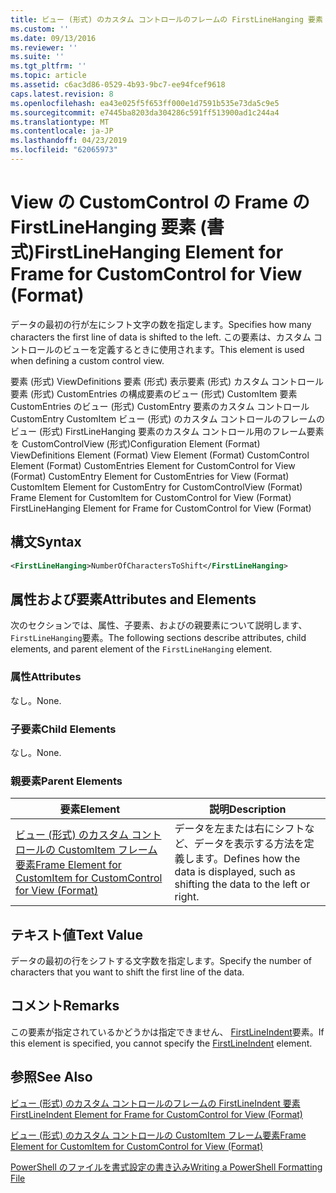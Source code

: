 ```yaml
---
title: ビュー (形式) のカスタム コントロールのフレームの FirstLineHanging 要素 |Microsoft Docs
ms.custom: ''
ms.date: 09/13/2016
ms.reviewer: ''
ms.suite: ''
ms.tgt_pltfrm: ''
ms.topic: article
ms.assetid: c6ac3d86-0529-4b93-9bc7-ee94fcef9618
caps.latest.revision: 8
ms.openlocfilehash: ea43e025f5f653ff000e1d7591b535e73da5c9e5
ms.sourcegitcommit: e7445ba8203da304286c591ff513900ad1c244a4
ms.translationtype: MT
ms.contentlocale: ja-JP
ms.lasthandoff: 04/23/2019
ms.locfileid: "62065973"
---
```

# <a name="firstlinehanging-element-for-frame-for-customcontrol-for-view-format"></a><span data-ttu-id="225c9-102">View の CustomControl の Frame の FirstLineHanging 要素 (書式)</span><span class="sxs-lookup"><span data-stu-id="225c9-102">FirstLineHanging Element for Frame for CustomControl for View (Format)</span></span>

<span data-ttu-id="225c9-103">データの最初の行が左にシフト文字の数を指定します。</span><span class="sxs-lookup"><span data-stu-id="225c9-103">Specifies how many characters the first line of data is shifted to the left.</span></span> <span data-ttu-id="225c9-104">この要素は、カスタム コントロールのビューを定義するときに使用されます。</span><span class="sxs-lookup"><span data-stu-id="225c9-104">This element is used when defining a custom control view.</span></span>

<span data-ttu-id="225c9-105">要素 (形式) ViewDefinitions 要素 (形式) 表示要素 (形式) カスタム コントロール要素 (形式) CustomEntries の構成要素のビュー (形式) CustomItem 要素 CustomEntries のビュー (形式) CustomEntry 要素のカスタム コントロールCustomEntry CustomItem ビュー (形式) のカスタム コントロールのフレームのビュー (形式) FirstLineHanging 要素のカスタム コントロール用のフレーム要素を CustomControlView (形式)</span><span class="sxs-lookup"><span data-stu-id="225c9-105">Configuration Element (Format) ViewDefinitions Element (Format) View Element (Format) CustomControl Element (Format) CustomEntries Element for CustomControl for View (Format) CustomEntry Element for CustomEntries for View (Format) CustomItem Element for CustomEntry for CustomControlView (Format) Frame Element for CustomItem for CustomControl for View (Format) FirstLineHanging Element for Frame for CustomControl for View (Format)</span></span>

## <a name="syntax"></a><span data-ttu-id="225c9-106">構文</span><span class="sxs-lookup"><span data-stu-id="225c9-106">Syntax</span></span>

```xml
<FirstLineHanging>NumberOfCharactersToShift</FirstLineHanging>
```

## <a name="attributes-and-elements"></a><span data-ttu-id="225c9-107">属性および要素</span><span class="sxs-lookup"><span data-stu-id="225c9-107">Attributes and Elements</span></span>

<span data-ttu-id="225c9-108">次のセクションでは、属性、子要素、およびの親要素について説明します、`FirstLineHanging`要素。</span><span class="sxs-lookup"><span data-stu-id="225c9-108">The following sections describe attributes, child elements, and parent element of the `FirstLineHanging` element.</span></span>

### <a name="attributes"></a><span data-ttu-id="225c9-109">属性</span><span class="sxs-lookup"><span data-stu-id="225c9-109">Attributes</span></span>

<span data-ttu-id="225c9-110">なし。</span><span class="sxs-lookup"><span data-stu-id="225c9-110">None.</span></span>

### <a name="child-elements"></a><span data-ttu-id="225c9-111">子要素</span><span class="sxs-lookup"><span data-stu-id="225c9-111">Child Elements</span></span>

<span data-ttu-id="225c9-112">なし。</span><span class="sxs-lookup"><span data-stu-id="225c9-112">None.</span></span>

### <a name="parent-elements"></a><span data-ttu-id="225c9-113">親要素</span><span class="sxs-lookup"><span data-stu-id="225c9-113">Parent Elements</span></span>

|<span data-ttu-id="225c9-114">要素</span><span class="sxs-lookup"><span data-stu-id="225c9-114">Element</span></span>|<span data-ttu-id="225c9-115">説明</span><span class="sxs-lookup"><span data-stu-id="225c9-115">Description</span></span>|
|-------------|-----------------|
|[<span data-ttu-id="225c9-116">ビュー (形式) のカスタム コントロールの CustomItem フレーム要素</span><span class="sxs-lookup"><span data-stu-id="225c9-116">Frame Element for CustomItem for CustomControl for View (Format)</span></span>](./frame-element-for-customitem-for-customcontrol-for-view-format.md)|<span data-ttu-id="225c9-117">データを左または右にシフトなど、データを表示する方法を定義します。</span><span class="sxs-lookup"><span data-stu-id="225c9-117">Defines how the data is displayed, such as shifting the data to the left or right.</span></span>|

## <a name="text-value"></a><span data-ttu-id="225c9-118">テキスト値</span><span class="sxs-lookup"><span data-stu-id="225c9-118">Text Value</span></span>

<span data-ttu-id="225c9-119">データの最初の行をシフトする文字数を指定します。</span><span class="sxs-lookup"><span data-stu-id="225c9-119">Specify the number of characters that you want to shift the first line of the data.</span></span>

## <a name="remarks"></a><span data-ttu-id="225c9-120">コメント</span><span class="sxs-lookup"><span data-stu-id="225c9-120">Remarks</span></span>

<span data-ttu-id="225c9-121">この要素が指定されているかどうかは指定できません、 [FirstLineIndent](./firstlineindent-element-for-frame-for-customcontrol-for-view-format.md)要素。</span><span class="sxs-lookup"><span data-stu-id="225c9-121">If this element is specified, you cannot specify the [FirstLineIndent](./firstlineindent-element-for-frame-for-customcontrol-for-view-format.md) element.</span></span>

## <a name="see-also"></a><span data-ttu-id="225c9-122">参照</span><span class="sxs-lookup"><span data-stu-id="225c9-122">See Also</span></span>

[<span data-ttu-id="225c9-123">ビュー (形式) のカスタム コントロールのフレームの FirstLineIndent 要素</span><span class="sxs-lookup"><span data-stu-id="225c9-123">FirstLineIndent Element for Frame for CustomControl for View (Format)</span></span>](./firstlineindent-element-for-frame-for-customcontrol-for-view-format.md)

[<span data-ttu-id="225c9-124">ビュー (形式) のカスタム コントロールの CustomItem フレーム要素</span><span class="sxs-lookup"><span data-stu-id="225c9-124">Frame Element for CustomItem for CustomControl for View (Format)</span></span>](./frame-element-for-customitem-for-customcontrol-for-view-format.md)

[<span data-ttu-id="225c9-125">PowerShell のファイルを書式設定の書き込み</span><span class="sxs-lookup"><span data-stu-id="225c9-125">Writing a PowerShell Formatting File</span></span>](./writing-a-powershell-formatting-file.md)
